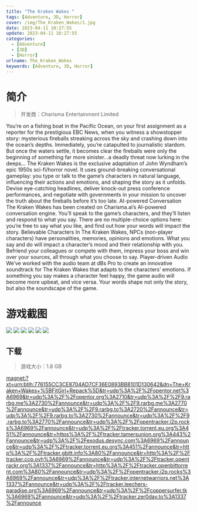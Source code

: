 ```yaml
---
title: "The Kraken Wakes "
tags: [Adventure, 3D, Horror]
cover: /img/The_Kraken_Wakes/1.jpg
date: 2023-04-11 10:27:55
update: 2023-04-11 10:27:55
categories: 
  - [Adventure]
  - [3D]
  - [Horror]
urlname: The_Kraken_Wakes
keywords: [Adventure, 3D, Horror]
---
```

# 简介

> 开发商：Charisma Entertainment Limited

You’re on a fishing boat in the Pacific Ocean, on your first assignment as a reporter for the prestigious EBC News, when you witness a showstopper story: mysterious fireballs streaking across the sky and crashing down into the ocean’s depths. Immediately, you’re catapulted to journalistic stardom. But once the waters settle, it becomes clear the fireballs were only the beginning of something far more sinister…a deadly threat now lurking in the deeps…
The Kraken Wakes is the exclusive adaptation of John Wyndham’s epic 1950s sci-fi/horror novel. It uses ground-breaking conversational gameplay: you type or talk to the game’s characters in natural language, influencing their actions and emotions, and shaping the story as it unfolds. Devise eye-catching headlines, deliver knock-out press conference performances, and negotiate with governments in your mission to uncover the truth about the fireballs before it’s too late.
AI-powered Conversation
The Kraken Wakes has been created on Charisma.ai’s AI-powered conversation engine. You’ll speak to the game’s characters, and they’ll listen and respond to what you say. There are no multiple-choice options here: you’re free to say what you like, and find out how your words will impact the story.
Believable Characters
In The Kraken Wakes, NPCs (non-player characters) have personalities, memories, opinions and emotions. What you say and do will impact a character’s mood and their relationship with you. Befriend your colleagues or compete with them, impress your boss and win over your sources, all through what you choose to say.
Player-driven Audio
We’ve worked with the audio team at dBs Pro to create an innovative soundtrack for The Kraken Wakes that adapts to the characters’ emotions. If something you say makes a character feel happy, the game audio will become more upbeat, and vice versa. Your words shape not only the story, but also the soundscape of the game.

# 游戏截图

![](/img/The_Kraken_Wakes/2.jpg)
![](/img/The_Kraken_Wakes/3.jpg)
![](/img/The_Kraken_Wakes/4.jpg)
![](/img/The_Kraken_Wakes/5.jpg)
![](/img/The_Kraken_Wakes/6.jpg)
![](/img/The_Kraken_Wakes/7.jpg)


## 下载

> 游戏大小：1.8 GB

[magnet:?xt=urn:btih:776155CC3CE8704AD7CF36E0893BB8101D130642&amp;dn=The+Kraken+Wakes+%5BFitGirl+Repack%5D&amp;tr=udp%3A%2F%2Fopentor.net%3A6969&amp;tr=udp%3A%2F%2Fopentor.org%3A2710&amp;tr=udp%3A%2F%2F9.rarbg.me%3A2730%2Fannounce&amp;tr=udp%3A%2F%2F9.rarbg.me%3A2770%2Fannounce&amp;tr=udp%3A%2F%2F9.rarbg.to%3A2720%2Fannounce&amp;tr=udp%3A%2F%2F9.rarbg.to%3A2730%2Fannounce&amp;tr=udp%3A%2F%2F9.rarbg.to%3A2770%2Fannounce&amp;tr=udp%3A%2F%2Fopentracker.i2p.rocks%3A6969%2Fannounce&amp;tr=udp%3A%2F%2Ftracker.torrent.eu.org%3A451%2Fannounce&amp;tr=https%3A%2F%2Ftracker.tamersunion.org%3A443%2Fannounce&amp;tr=udp%3A%2F%2Fexodus.desync.com%3A6969%2Fannounce&amp;tr=udp%3A%2F%2Ftracker.torrent.eu.org%3A451%2Fannounce&amp;tr=http%3A%2F%2Ftracker.gbitt.info%3A80%2Fannounce&amp;tr=http%3A%2F%2Ftracker.ccp.ovh%3A6969%2Fannounce&amp;tr=udp%3A%2F%2Ftracker.opentrackr.org%3A1337%2Fannounce&amp;tr=http%3A%2F%2Ftracker.openbittorrent.com%3A80%2Fannounce&amp;tr=udp%3A%2F%2Fopentracker.i2p.rocks%3A6969%2Fannounce&amp;tr=udp%3A%2F%2Ftracker.internetwarriors.net%3A1337%2Fannounce&amp;tr=udp%3A%2F%2Ftracker.leechers-paradise.org%3A6969%2Fannounce&amp;tr=udp%3A%2F%2Fcoppersurfer.tk%3A6969%2Fannounce&amp;tr=udp%3A%2F%2Ftracker.zer0day.to%3A1337%2Fannounce](magnet:?xt=urn:btih:776155CC3CE8704AD7CF36E0893BB8101D130642&amp;dn=The+Kraken+Wakes+%5BFitGirl+Repack%5D&amp;tr=udp%3A%2F%2Fopentor.net%3A6969&amp;tr=udp%3A%2F%2Fopentor.org%3A2710&amp;tr=udp%3A%2F%2F9.rarbg.me%3A2730%2Fannounce&amp;tr=udp%3A%2F%2F9.rarbg.me%3A2770%2Fannounce&amp;tr=udp%3A%2F%2F9.rarbg.to%3A2720%2Fannounce&amp;tr=udp%3A%2F%2F9.rarbg.to%3A2730%2Fannounce&amp;tr=udp%3A%2F%2F9.rarbg.to%3A2770%2Fannounce&amp;tr=udp%3A%2F%2Fopentracker.i2p.rocks%3A6969%2Fannounce&amp;tr=udp%3A%2F%2Ftracker.torrent.eu.org%3A451%2Fannounce&amp;tr=https%3A%2F%2Ftracker.tamersunion.org%3A443%2Fannounce&amp;tr=udp%3A%2F%2Fexodus.desync.com%3A6969%2Fannounce&amp;tr=udp%3A%2F%2Ftracker.torrent.eu.org%3A451%2Fannounce&amp;tr=http%3A%2F%2Ftracker.gbitt.info%3A80%2Fannounce&amp;tr=http%3A%2F%2Ftracker.ccp.ovh%3A6969%2Fannounce&amp;tr=udp%3A%2F%2Ftracker.opentrackr.org%3A1337%2Fannounce&amp;tr=http%3A%2F%2Ftracker.openbittorrent.com%3A80%2Fannounce&amp;tr=udp%3A%2F%2Fopentracker.i2p.rocks%3A6969%2Fannounce&amp;tr=udp%3A%2F%2Ftracker.internetwarriors.net%3A1337%2Fannounce&amp;tr=udp%3A%2F%2Ftracker.leechers-paradise.org%3A6969%2Fannounce&amp;tr=udp%3A%2F%2Fcoppersurfer.tk%3A6969%2Fannounce&amp;tr=udp%3A%2F%2Ftracker.zer0day.to%3A1337%2Fannounce)